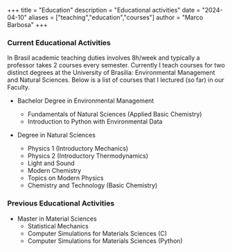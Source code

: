 +++
title = "Education"
description = "Educational activities"
date = "2024-04-10"
aliases = ["teaching","education","courses"]
author = "Marco Barbosa"
+++

### Current Educational Activities

In Brasil academic teaching duties involves 8h/week and typically a professor takes 2 courses every semester.
Currently I teach courses for two distinct degrees at the University of Brasilia: Environmental Management and Natural Sciences. Below is a list of courses that I lectured (so far) in our Faculty.

- Bachelor Degree in Environmental Management
    - Fundamentals of Natural Sciences (Applied Basic Chemistry)
    - Introduction to Python with Environmental Data

- Degree in Natural Sciences
    - Physics 1 (Introductory Mechanics)
    - Physics 2 (Introductory Thermodynamics)
    - Light and Sound 
    - Modern Chemistry
    - Topics on Modern Physics
    - Chemistry and Technology (Basic Chemistry)

### Previous Educational Activities

- Master in Material Sciences
    - Statistical Mechanics
    - Computer Simulations for Materials Sciences (C)
    - Computer Simulations for Materials Sciences (Python)    





